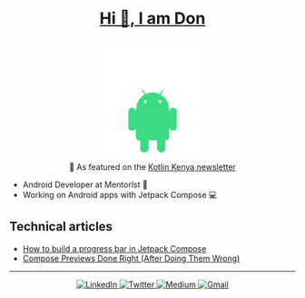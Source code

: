 <h1 align="center"><u>Hi 👋, I am Don</u></h1>
<p align="center">
  <img src="droidy-animation.gif" alt="Droidy character" width="200"/>
</p>

<p align="center">
 📰 As featured on the <a href="https://kotlinkenya.vercel.app/newsletter/episode-27">Kotlin Kenya newsletter</a>
</p>


- Android Developer at Mentorlst 💼
- Working on Android apps with Jetpack Compose 💻

## Technical articles
- [How to build a progress bar in Jetpack Compose](https://medium.com/@donaldokara123/how-to-build-a-progress-bar-in-jetpack-compose-7482643833f0)
- [Compose Previews Done Right (After Doing Them Wrong)](https://medium.com/@donaldokara123/compose-previews-done-right-after-doing-them-wrong-ccd8ee990cf8)

---
<p align="center">
  <a href="https://www.linkedin.com/in/donald-isoe-a21310255/">
    <img src="https://img.shields.io/badge/LinkedIn-0077B5?logo=linkedin&logoColor=white" alt="LinkedIn" height="30"/>
  </a>
  <a href="https://x.com/don_okara">
    <img src="https://img.shields.io/badge/Twitter-1DA1F2?logo=twitter&logoColor=white" alt="Twitter" height="30"/>
  </a>
  <a href="https://medium.com/@donaldokara123">
    <img src="https://img.shields.io/badge/Medium-12100E?logo=medium&logoColor=white" alt="Medium" height="30"/>
  </a>
  <a href="mailto:isoedonald@gmail.com">
    <img src="https://img.shields.io/badge/Gmail-D14836?logo=gmail&logoColor=white" alt="Gmail" height="30"/>
  </a>
</p>

